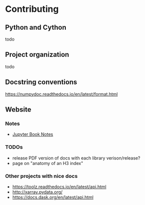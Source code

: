 # Contributing

## Python and Cython

todo

## Project organization

todo

## Docstring conventions

https://numpydoc.readthedocs.io/en/latest/format.html

## Website

### Notes

- [Jupyter Book Notes](jupyter_book_notes)

### TODOs

- release PDF version of docs with each library verison/release?
- page on "anatomy of an H3 index"

### Other projects with nice docs

- https://toolz.readthedocs.io/en/latest/api.html
- http://xarray.pydata.org/
- https://docs.dask.org/en/latest/api.html
